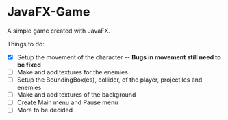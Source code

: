 # JavaFX-Game
A simple game created with JavaFX.

Things to do:

- [x] Setup the movement of the character
-- **Bugs in movement still need to be fixed**
- [ ] Make and add textures for the enemies
- [ ] Setup the BoundingBox(es), collider, of the player, projectiles and enemies
- [ ] Make and add textures of the background
- [ ] Create Main menu and Pause menu
- [ ] More to be decided
